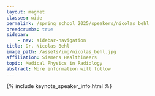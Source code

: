 ```yaml
---
layout: magnet
classes: wide
permalink: /spring_school_2025/speakers/nicolas_behl
breadcrumbs: true
sidebar:
    - nav: sidebar-navigation
title: Dr. Nicolas Behl
image_path: /assets/img/nicolas_behl.jpg
affiliation: Siemens Healthineers
topic: Medical Physics in Radiology
abstract: More information will follow
---
```


{% include keynote_speaker_info.html %}